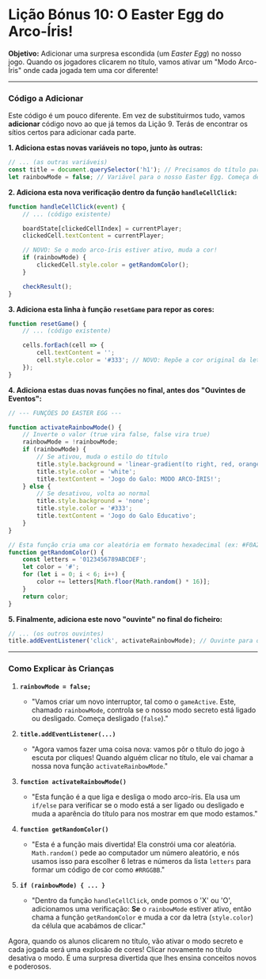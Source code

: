 # Lição Bónus 10: O Easter Egg do Arco-Íris!

**Objetivo:** Adicionar uma surpresa escondida (um *Easter Egg*) no nosso jogo. Quando os jogadores clicarem no título, vamos ativar um "Modo Arco-Íris" onde cada jogada tem uma cor diferente!

---

### Código a Adicionar

Este código é um pouco diferente. Em vez de substituirmos tudo, vamos **adicionar** código novo ao que já temos da Lição 9. Terás de encontrar os sítios certos para adicionar cada parte.

**1. Adiciona estas novas variáveis no topo, junto às outras:**

```javascript
// ... (as outras variáveis)
const title = document.querySelector('h1'); // Precisamos do título para o Easter Egg
let rainbowMode = false; // Variável para o nosso Easter Egg. Começa desligado.
```

**2. Adiciona esta nova verificação dentro da função `handleCellClick`:**

```javascript
function handleCellClick(event) {
    // ... (código existente)

    boardState[clickedCellIndex] = currentPlayer;
    clickedCell.textContent = currentPlayer;

    // NOVO: Se o modo arco-íris estiver ativo, muda a cor!
    if (rainbowMode) {
        clickedCell.style.color = getRandomColor();
    }

    checkResult();
}
```

**3. Adiciona esta linha à função `resetGame` para repor as cores:**

```javascript
function resetGame() {
    // ... (código existente)

    cells.forEach(cell => {
        cell.textContent = '';
        cell.style.color = '#333'; // NOVO: Repõe a cor original da letra
    });
}
```

**4. Adiciona estas duas novas funções no final, antes dos "Ouvintes de Eventos":**

```javascript
// --- FUNÇÕES DO EASTER EGG ---

function activateRainbowMode() {
    // Inverte o valor (true vira false, false vira true)
    rainbowMode = !rainbowMode;
    if (rainbowMode) {
        // Se ativou, muda o estilo do título
        title.style.background = 'linear-gradient(to right, red, orange, yellow, green, blue, indigo, violet)';
        title.style.color = 'white';
        title.textContent = 'Jogo do Galo: MODO ARCO-ÍRIS!';
    } else {
        // Se desativou, volta ao normal
        title.style.background = 'none';
        title.style.color = '#333';
        title.textContent = 'Jogo do Galo Educativo';
    }
}

// Esta função cria uma cor aleatória em formato hexadecimal (ex: #F0A2C3)
function getRandomColor() {
    const letters = '0123456789ABCDEF';
    let color = '#';
    for (let i = 0; i < 6; i++) {
        color += letters[Math.floor(Math.random() * 16)];
    }
    return color;
}
```

**5. Finalmente, adiciona este novo "ouvinte" no final do ficheiro:**

```javascript
// ... (os outros ouvintes)
title.addEventListener('click', activateRainbowMode); // Ouvinte para o Easter Egg!
```

---

### Como Explicar às Crianças

1.  **`rainbowMode = false;`**
    *   "Vamos criar um novo interruptor, tal como o `gameActive`. Este, chamado `rainbowMode`, controla se o nosso modo secreto está ligado ou desligado. Começa desligado (`false`)."

2.  **`title.addEventListener(...)`**
    *   "Agora vamos fazer uma coisa nova: vamos pôr o título do jogo à escuta por cliques! Quando alguém clicar no título, ele vai chamar a nossa nova função `activateRainbowMode`."

3.  **`function activateRainbowMode()`**
    *   "Esta função é a que liga e desliga o modo arco-íris. Ela usa um `if/else` para verificar se o modo está a ser ligado ou desligado e muda a aparência do título para nos mostrar em que modo estamos."

4.  **`function getRandomColor()`**
    *   "Esta é a função mais divertida! Ela constrói uma cor aleatória. `Math.random()` pede ao computador um número aleatório, e nós usamos isso para escolher 6 letras e números da lista `letters` para formar um código de cor como `#RRGGBB`."

5.  **`if (rainbowMode) { ... }`**
    *   "Dentro da função `handleCellClick`, onde pomos o 'X' ou 'O', adicionamos uma verificação: **Se** o `rainbowMode` estiver ativo, então chama a função `getRandomColor` e muda a cor da letra (`style.color`) da célula que acabámos de clicar."

Agora, quando os alunos clicarem no título, vão ativar o modo secreto e cada jogada será uma explosão de cores! Clicar novamente no título desativa o modo. É uma surpresa divertida que lhes ensina conceitos novos e poderosos.
